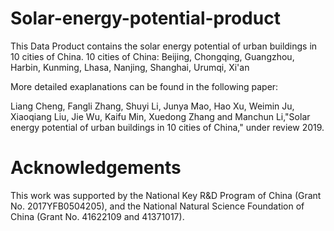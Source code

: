 # Solar-energy-potential-product
This Data Product contains the solar energy potential of urban buildings in 10 cities of China.
10 cities of China: Beijing, Chongqing, Guangzhou, Harbin, Kunming, Lhasa, Nanjing, Shanghai, Urumqi, Xi'an

More detailed exaplanations can be found in the following paper:

Liang Cheng, Fangli Zhang, Shuyi Li, Junya Mao, Hao Xu, Weimin Ju, Xiaoqiang Liu, Jie Wu, Kaifu Min, Xuedong Zhang and Manchun Li,"Solar energy potential of urban buildings in 10 cities of China," under review 2019.

# Acknowledgements
This work was supported by the National Key R&D Program of China (Grant No. 2017YFB0504205), and the National Natural Science Foundation of China (Grant No. 41622109 and 41371017).
